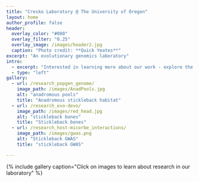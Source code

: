 ```yaml
---
title: "Cresko Laboratory @ The University of Oregon"
layout: home
author_profile: false
header:
  overlay_color: "#000"
  overlay_filter: "0.25"
  overlay_image: /images/header2.jpg
  caption: "Photo credit: **Quick Yeates**"
excerpt: "An evolutionary genomics laboratory"
intro:
  - excerpt: "Interested in learning more about our work - explore the links above"
  - type: "left"
gallery:
  - url: /research_popgen_genome/
    image_path: /images/AnadPools.jpg
    alt: "anadromous pools"
    title: "Anadromous stickleback habitat"
  - url: /research_evo-devo/
    image_path: /images/red_head.jpg
    alt: "stickleback bones"
    title: "Stickleback bones"
  - url: /research_host-micorbe_interactions/
    image_path: /images/gwas.png
    alt: "Stickleback GWAS"
    title: "stickleback GWAS"

---
```


{% include gallery caption="Click on images to learn about research in our laboratory" %}
